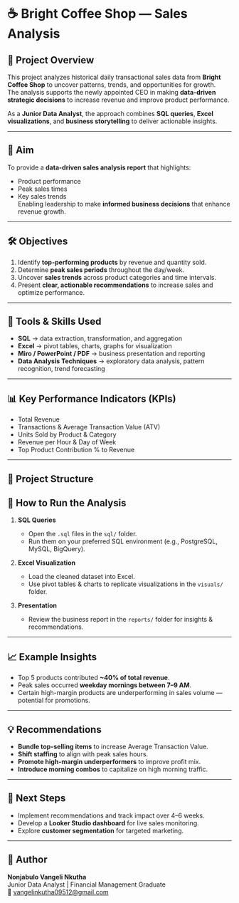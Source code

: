 # ☕ Bright Coffee Shop — Sales Analysis

## 📌 Project Overview
This project analyzes historical daily transactional sales data from **Bright Coffee Shop** to uncover patterns, trends, and opportunities for growth.  
The analysis supports the newly appointed CEO in making **data-driven strategic decisions** to increase revenue and improve product performance.

As a **Junior Data Analyst**, the approach combines **SQL queries**, **Excel visualizations**, and **business storytelling** to deliver actionable insights.

---

## 🎯 Aim
To provide a **data-driven sales analysis report** that highlights:
- Product performance
- Peak sales times
- Key sales trends  
Enabling leadership to make **informed business decisions** that enhance revenue growth.

---

## 🛠 Objectives
1. Identify **top-performing products** by revenue and quantity sold.  
2. Determine **peak sales periods** throughout the day/week.  
3. Uncover **sales trends** across product categories and time intervals.  
4. Present **clear, actionable recommendations** to increase sales and optimize performance.

---

## 🧰 Tools & Skills Used
- **SQL** → data extraction, transformation, and aggregation  
- **Excel** → pivot tables, charts, graphs for visualization  
- **Miro / PowerPoint / PDF** → business presentation and reporting  
- **Data Analysis Techniques** → exploratory data analysis, pattern recognition, trend forecasting

---

## 📊 Key Performance Indicators (KPIs)
- Total Revenue  
- Transactions & Average Transaction Value (ATV)  
- Units Sold by Product & Category  
- Revenue per Hour & Day of Week  
- Top Product Contribution % to Revenue

---

## 📂 Project Structure
## 🚀 How to Run the Analysis
1. **SQL Queries**  
   - Open the `.sql` files in the `sql/` folder.  
   - Run them on your preferred SQL environment (e.g., PostgreSQL, MySQL, BigQuery).  

2. **Excel Visualization**  
   - Load the cleaned dataset into Excel.  
   - Use pivot tables & charts to replicate visualizations in the `visuals/` folder.  

3. **Presentation**  
   - Review the business report in the `reports/` folder for insights & recommendations.

---

## 📈 Example Insights
- Top 5 products contributed **~40% of total revenue**.  
- Peak sales occurred **weekday mornings between 7–9 AM**.  
- Certain high-margin products are underperforming in sales volume — potential for promotions.  

---

## 💡 Recommendations
- **Bundle top-selling items** to increase Average Transaction Value.  
- **Shift staffing** to align with peak sales hours.  
- **Promote high-margin underperformers** to improve profit mix.  
- **Introduce morning combos** to capitalize on high morning traffic.

---

## 📅 Next Steps
- Implement recommendations and track impact over 4–6 weeks.  
- Develop a **Looker Studio dashboard** for live sales monitoring.  
- Explore **customer segmentation** for targeted marketing.

---

## 👤 Author
**Nonjabulo Vangeli Nkutha**  
Junior Data Analyst | Financial Management Graduate  
📧 vangelinkutha09512@gmail.com

